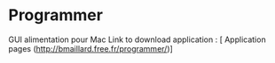 # Programmer
GUI  alimentation pour Mac
Link to download application : [ Application pages (http://bmaillard.free.fr/programmer/)]
